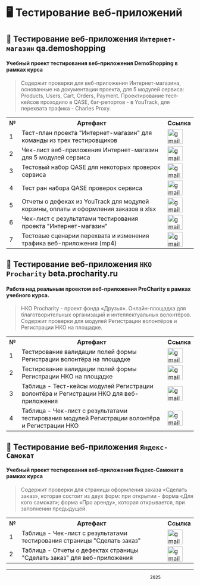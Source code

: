 # 🖥 Тестирование веб-приложений

## 👾 Тестирование веб-приложения `Интернет-магазин` qa.demoshopping

#### Учебный проект тестирования веб-приложения **DemoShopping** в рамках курса
> Содержит проверки для веб-приложения Интернет-магазина, основанные на документации проекта, для 5 модулей сервиса: Products, Users, Cart, Orders, Payment. Проектирование тест-кейсов проходило в QASE, баг-репортов - в YouTrack, для перехвата трафика - Charles Proxy.

<table>
      <tr>
        <th>№</th>
        <th>Артефакт</th>
        <th>Ссылка</th>
      </tr>
      <tr>
        <td>1</td>
        <td>Тест-план проекта "Интернет-магазин" для команды из трех тестировщиков</td>
        <td><a href= "https://docs.google.com/spreadsheets/d/1fLCxsxMRQiKSxqOTtN-SRcdkqOxwtqm4zCaa4aNQCac/edit?usp=sharing"><img title="publiclink" src="https://img.icons8.com/?size=100&id=80410&format=png&color=000000" width="40" height="40" alt="gmail"/></a></td>
      </tr>
      <tr>
        <td>2</td>
        <td>Чек-лист веб-приложения Интернет-магазин для 5 модулей сервиса</td>
        <td><a href= "https://docs.google.com/spreadsheets/d/1kCe8R6Stnu9Z0nSQJ57_isjIQsAPydTyQSAtu2KIxo8/edit?usp=sharing"><img title="publiclink" src="https://img.icons8.com/?size=100&id=80410&format=png&color=000000" width="40" height="40" alt="gmail"/></a></td>
      </tr>
      <tr>
        <td>3</td>
        <td>Тестовый набор QASE для некоторых проверок сервиса</td>
        <td><a href= "https://github.com/Morrhat/web/blob/main/G9-2025-01-05.pdf"><img title="publiclink" src="https://img.icons8.com/?size=100&id=80410&format=png&color=000000" width="40" height="40" alt="gmail"/></a></td>
      </tr>
      <tr>
        <td>4</td>
        <td>Тест ран набора QASE проверок сервиса</td>
        <td><a href= "https://github.com/Morrhat/web/blob/main/G9-Express%2Brun%2B2025_01_08.pdf"><img title="publiclink" src="https://img.icons8.com/?size=100&id=80410&format=png&color=000000" width="40" height="40" alt="gmail"/></a></td>
      </tr>
      <tr>
        <td>5</td>
        <td>Отчеты о дефеках из YouTrack для модулей корзины, оплаты и оформления заказов в xlsx</td>
        <td><a href= "https://github.com/Morrhat/web/blob/main/%D0%97%D0%B0%D0%B4%D0%B0%D1%87%D0%B8_YouTrack_Rusau.xlsx"><img title="publiclink" src="https://img.icons8.com/?size=100&id=80410&format=png&color=000000" width="40" height="40" alt="gmail"/></a></td>
      </tr>
      <tr>
        <td>6</td>
        <td>Чек-лист с результатами тестирования проекта "Интернет-магазин"</td>
        <td><a href= "https://docs.google.com/spreadsheets/d/18l5tzcTXx5vCnwStmxb1-Kq5Eze2o4cE-MwqgZxwc3k/edit?usp=sharing"><img title="publiclink" src="https://img.icons8.com/?size=100&id=80410&format=png&color=000000" width="40" height="40" alt="gmail"/></a></td>
      </tr>
      <tr>
        <td>7</td>
        <td>Тестовые сценарии перехвата и изменения трафика веб-приложения (mp4)</td>
        <td><a href= "https://github.com/Morrhat/web/blob/main/Task_sniffer_PC.mp4"><img title="publiclink" src="https://img.icons8.com/?size=100&id=80410&format=png&color=000000" width="40" height="40" alt="gmail"/></a></td>
      </tr>
</table>


## 👾 Тестирование веб-приложения `НКО Procharity` beta.procharity.ru

#### Работа над реальным проектом веб-приложения **ProCharity** в рамках учебного курса.
> НКО Procharity - проект фонда «Друзья». Онлайн-площадка для благотворительных организаций и интеллектуальных волонтёров. Содержит проверки для модулей Регистрации волонтёров и Регистрации НКО на площадке.

<table>
      <tr>
        <th>№</th>
        <th>Артефакт</th>
        <th>Ссылка</th>
      </tr>
      <tr>
        <td>1</td>
        <td>Тестирование валидации полей формы Регистрации волонтёра на площадке</td>
        <td><a href= "https://docs.google.com/spreadsheets/d/15JjMqXd5ZMLXOktcDsDyiAp6cWUD2zMQqgDi3MGIHrs/edit?usp=sharing"><img title="publiclink" src="https://img.icons8.com/?size=100&id=80410&format=png&color=000000" width="40" height="40" alt="gmail"/></a></td>
      </tr>
      <tr>
        <td>2</td>
        <td>Тестирование валидации полей формы Регистрации НКО на площадке</td>
        <td><a href= "https://docs.google.com/spreadsheets/d/1v8rmzvAlFTD0xHYVpVL4RVhQgL_llZcSlHF_yfKCDSU/edit?usp=sharing"><img title="publiclink" src="https://img.icons8.com/?size=100&id=80410&format=png&color=000000" width="40" height="40" alt="gmail"/></a></td>
      </tr>
      <tr>
        <td>3</td>
        <td>Таблица - Тест-кейсы модулей Регистрации волонтёра и Регистрации НКО для веб-приложения</td>
        <td><a href= "https://docs.google.com/spreadsheets/d/1a6wre7UyspTDRc1vnrcoITgjUqhqSA9xehMmOJBGX2o/edit?usp=sharing"><img title="publiclink" src="https://img.icons8.com/?size=100&id=80410&format=png&color=000000" width="40" height="40" alt="gmail"/></a></td>
      </tr>
      <tr>
        <td>4</td>
        <td>Таблица - Чек-лист с результатами тестирования модулей Регистрации волонтёра и Регистрации НКО</td>
        <td><a href= "https://docs.google.com/spreadsheets/d/1WfJXx4zJe0OKwO0TjhdvmE7L5jKWs7QYE6cOl85kio0/edit?usp=sharing"><img title="publiclink" src="https://img.icons8.com/?size=100&id=80410&format=png&color=000000" width="40" height="40" alt="gmail"/></a></td>
      </tr>
</table>





## 👾 Тестирование веб-приложения `Яндекс-Самокат`
#### Учебный проект тестирования веб-приложения **Яндекс-Самокат** в рамках курса
> Содержит проверки для страницы оформления заказа «Сделать заказ», которая состоит из двух форм: при открытии - форма «Для кого самокат»; форма «Про аренду», которая открывается, при заполнении предыдущей.


<table>
      <tr>
        <th>№</th>
        <th>Артефакт</th>
        <th>Ссылка</th>
      </tr>
      <tr>
        <td>1</td>
        <td>Таблица - Чек-лист с результатами тестирования страницы "Сделать заказ"</td>
        <td><a href= "https://docs.google.com/spreadsheets/d/1wMVYlpDSwAya3b6O61z3pG241K8cF3K0VQfLX8paH-g/edit?usp=sharing"><img title="publiclink" src="https://img.icons8.com/?size=100&id=80410&format=png&color=000000" width="40" height="40" alt="gmail"/></a></td>
      </tr>
      <tr>
        <td>2</td>
        <td>Таблица - Отчеты о дефектах страницы "Сделать заказ" для веб-приложения</td>
        <td><a href= "https://docs.google.com/spreadsheets/d/1fhPKMJjQgY6mX4ZAQjLw6SRaREw1qmcZLA34JQgeUvU/edit?usp=sharing"><img title="publiclink" src="https://img.icons8.com/?size=100&id=80410&format=png&color=000000" width="40" height="40" alt="gmail"/></a></td>
      </tr>
</table>

---
                                                          2025




